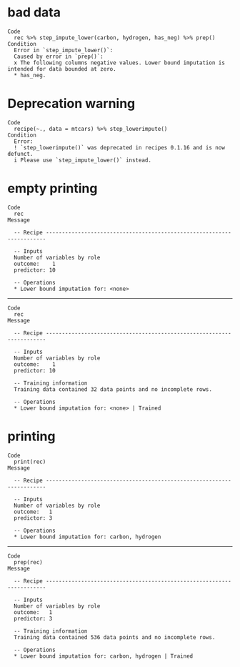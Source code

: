 # bad data

    Code
      rec %>% step_impute_lower(carbon, hydrogen, has_neg) %>% prep()
    Condition
      Error in `step_impute_lower()`:
      Caused by error in `prep()`:
      x The following columns negative values. Lower bound imputation is intended for data bounded at zero.
      * has_neg.

# Deprecation warning

    Code
      recipe(~., data = mtcars) %>% step_lowerimpute()
    Condition
      Error:
      ! `step_lowerimpute()` was deprecated in recipes 0.1.16 and is now defunct.
      i Please use `step_impute_lower()` instead.

# empty printing

    Code
      rec
    Message
      
      -- Recipe ----------------------------------------------------------------------
      
      -- Inputs 
      Number of variables by role
      outcome:    1
      predictor: 10
      
      -- Operations 
      * Lower bound imputation for: <none>

---

    Code
      rec
    Message
      
      -- Recipe ----------------------------------------------------------------------
      
      -- Inputs 
      Number of variables by role
      outcome:    1
      predictor: 10
      
      -- Training information 
      Training data contained 32 data points and no incomplete rows.
      
      -- Operations 
      * Lower bound imputation for: <none> | Trained

# printing

    Code
      print(rec)
    Message
      
      -- Recipe ----------------------------------------------------------------------
      
      -- Inputs 
      Number of variables by role
      outcome:   1
      predictor: 3
      
      -- Operations 
      * Lower bound imputation for: carbon, hydrogen

---

    Code
      prep(rec)
    Message
      
      -- Recipe ----------------------------------------------------------------------
      
      -- Inputs 
      Number of variables by role
      outcome:   1
      predictor: 3
      
      -- Training information 
      Training data contained 536 data points and no incomplete rows.
      
      -- Operations 
      * Lower bound imputation for: carbon, hydrogen | Trained

